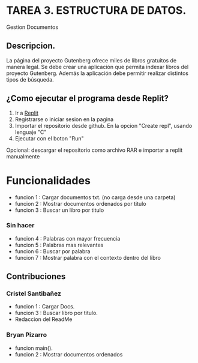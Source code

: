 # TAREA 3. ESTRUCTURA DE DATOS.

Gestion Documentos

## Descripcion.

La página del proyecto Gutenberg ofrece miles de libros gratuitos de manera legal. Se debe crear una aplicación que permita indexar libros del proyecto Gutenberg. Además la aplicación debe permitir realizar distintos tipos de búsqueda. 

## ¿Como ejecutar el programa desde Replit?
1. Ir a [Replit](https://replit.com/~)
2. Registrarse o iniciar sesion en la pagina
3. Importar el repositorio desde github. En la opcion "Create repl", usando lenguaje "C"
4. Ejecutar con el boton "Run"

Opcional: descargar el repositorio como archivo RAR e importar a replit manualmente


# Funcionalidades

- funcion 1 : Cargar documentos txt. (no carga desde una carpeta)
- funcion 2 : Mostrar documentos ordenados por titulo
- funcion 3 : Buscar un libro por titulo

### Sin hacer
- funcion 4 : Palabras con mayor frecuencia
- funcion 5 : Palabras mas relevantes
- funcion 6 : Buscar por palabra
- funcion 7 : Mostrar palabra con el contexto dentro del libro

## Contribuciones

### Cristel Santibañez
- funcion 1 : Cargar Docs.
- funcion 3 : Buscar libro por titulo.
- Redaccion del ReadMe
  
### Bryan Pizarro
- funcion main().
- funcion 2 : Mostrar documentos ordenados